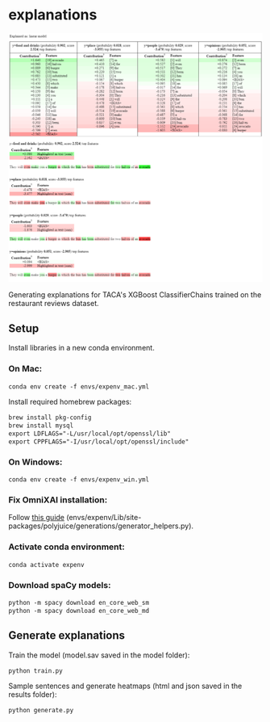 # explanations

![Screenshot of the heatmaps](readme_lime_heatmaps.png)

Generating explanations for TACA's XGBoost ClassifierChains trained on the restaurant reviews dataset.

## Setup

Install libraries in a new conda environment. 

### On Mac:

```
conda env create -f envs/expenv_mac.yml
```

Install required homebrew packages:
```
brew install pkg-config
brew install mysql
export LDFLAGS="-L/usr/local/opt/openssl/lib"
export CPPFLAGS="-I/usr/local/opt/openssl/include"
```

### On Windows:

```
conda env create -f envs/expenv_win.yml
```
### Fix OmniXAI installation:
Follow [this guide](https://github.com/tongshuangwu/polyjuice/issues/12#issuecomment-1665358584) (envs/expenv/Lib/site-packages/polyjuice/generations/generator_helpers.py).

### Activate conda environment:

```
conda activate expenv
```

### Download spaCy models:
```
python -m spacy download en_core_web_sm
python -m spacy download en_core_web_md
```

## Generate explanations

Train the model (model.sav saved in the model folder):
```
python train.py
```

Sample sentences and generate heatmaps (html and json saved in the results folder):

```
python generate.py
```